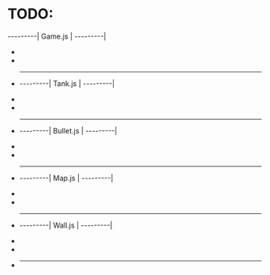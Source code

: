 # TODO:

---------|
Game.js |
---------|

-
-
- ***

  ---------|
  Tank.js |
  ---------|

-
-
- ***

  ---------|
  Bullet.js |
  ---------|

-
-
- ***

  ---------|
  Map.js |
  ---------|

-
-
- ***

  ---------|
  Wall.js |
  ---------|

-
-
- ***
